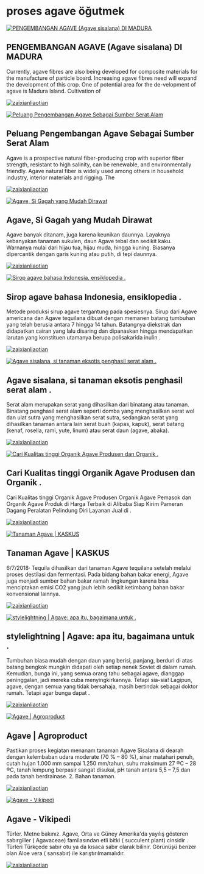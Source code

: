 # proses agave öğutmek
<a href="https://mnn.zoosnet.net/LR/Chatpre.aspx?id=MNN94995150&p=https://topgrinding.com/" target="_blank">![PENGEMBANGAN AGAVE (Agave sisalana) DI MADURA](https://github.com/technlg/images/blob/main/3.jpg)</a>
## PENGEMBANGAN AGAVE (Agave sisalana) DI MADURA
Currently, agave fibres are also being developed for composite materials for the manufacture of particle board. Increasing agave fibres need will expand the development of this crop. One of potential area for the de-velopment of agave is Madura Island. Cultivation of
<a href="https://mnn.zoosnet.net/LR/Chatpre.aspx?id=MNN94995150&p=https://topgrinding.com/" target="_blank"><img src="https://github.com/technlg/images/raw/main/chat11.jpg" alt="zaixianliaotian"/></a><a href="//whatsapp.shibangsoft.com/WhatsApp.php" ><img src="https://github.com/technlg/images/raw/main/chat11.png" alt=""></a>
<a href="https://mnn.zoosnet.net/LR/Chatpre.aspx?id=MNN94995150&p=https://topgrinding.com/" target="_blank">![Peluang Pengembangan Agave Sebagai Sumber Serat Alam](https://github.com/technlg/images/blob/main/44.jpg)</a>
## Peluang Pengembangan Agave Sebagai Sumber Serat Alam
Agave is a prospective natural fiber-producing crop with superior fiber strength, resistant to high salinity, can be renewable, and environmentally friendly. Agave natural fiber is widely used among others in household industry, interior materials and rigging. The
<a href="https://mnn.zoosnet.net/LR/Chatpre.aspx?id=MNN94995150&p=https://topgrinding.com/" target="_blank"><img src="https://github.com/technlg/images/raw/main/chat11.jpg" alt="zaixianliaotian"/></a><a href="//whatsapp.shibangsoft.com/WhatsApp.php" ><img src="https://github.com/technlg/images/raw/main/chat11.png" alt=""></a>
<a href="https://mnn.zoosnet.net/LR/Chatpre.aspx?id=MNN94995150&p=https://topgrinding.com/" target="_blank">![Agave, Si Gagah yang Mudah Dirawat](https://github.com/technlg/images/blob/main/62.jpg)</a>
## Agave, Si Gagah yang Mudah Dirawat
Agave banyak ditanam, juga karena keunikan daunnya. Layaknya kebanyakan tanaman sukulen, daun Agave tebal dan sedikit kaku. Warnanya mulai dari hijau tua, hijau muda, hingga kuning. Biasanya dipercantik dengan garis kuning atau putih, di tepi daunnya. 
<a href="https://mnn.zoosnet.net/LR/Chatpre.aspx?id=MNN94995150&p=https://topgrinding.com/" target="_blank"><img src="https://github.com/technlg/images/raw/main/chat11.jpg" alt="zaixianliaotian"/></a><a href="//whatsapp.shibangsoft.com/WhatsApp.php" ><img src="https://github.com/technlg/images/raw/main/chat11.png" alt=""></a>
<a href="https://mnn.zoosnet.net/LR/Chatpre.aspx?id=MNN94995150&p=https://topgrinding.com/" target="_blank">![Sirop agave bahasa Indonesia, ensiklopedia .](https://github.com/technlg/images/blob/main/37.jpg)</a>
## Sirop agave bahasa Indonesia, ensiklopedia .
Metode produksi sirup agave tergantung pada spesiesnya. Sirup dari Agave americana dan Agave tequilana dibuat dengan memanen batang tumbuhan yang telah berusia antara 7 hingga 14 tahun. Batangnya diekstrak dan didapatkan cairan yang lalu disaring dan dipanaskan hingga mendapatkan larutan yang konstituen utamanya berupa polisakarida inulin .
<a href="https://mnn.zoosnet.net/LR/Chatpre.aspx?id=MNN94995150&p=https://topgrinding.com/" target="_blank"><img src="https://github.com/technlg/images/raw/main/chat11.jpg" alt="zaixianliaotian"/></a><a href="//whatsapp.shibangsoft.com/WhatsApp.php" ><img src="https://github.com/technlg/images/raw/main/chat11.png" alt=""></a>
<a href="https://mnn.zoosnet.net/LR/Chatpre.aspx?id=MNN94995150&p=https://topgrinding.com/" target="_blank">![Agave sisalana, si tanaman eksotis penghasil serat alam .](https://github.com/technlg/images/blob/main/6.jpg)</a>
## Agave sisalana, si tanaman eksotis penghasil serat alam .
Serat alam merupakan serat yang dihasilkan dari binatang atau tanaman. Binatang penghasil serat alam seperti domba yang menghasilkan serat wol dan ulat sutra yang menghasilkan serat sutra, sedangkan serat yang dihasilkan tanaman antara lain serat buah (kapas, kapuk), serat batang (kenaf, rosella, rami, yute, linum) atau serat daun (agave, abaka).
<a href="https://mnn.zoosnet.net/LR/Chatpre.aspx?id=MNN94995150&p=https://topgrinding.com/" target="_blank"><img src="https://github.com/technlg/images/raw/main/chat11.jpg" alt="zaixianliaotian"/></a><a href="//whatsapp.shibangsoft.com/WhatsApp.php" ><img src="https://github.com/technlg/images/raw/main/chat11.png" alt=""></a>
<a href="https://mnn.zoosnet.net/LR/Chatpre.aspx?id=MNN94995150&p=https://topgrinding.com/" target="_blank">![Cari Kualitas tinggi Organik Agave Produsen dan Organik .](https://github.com/technlg/images/blob/main/8.jpg)</a>
## Cari Kualitas tinggi Organik Agave Produsen dan Organik .
Cari Kualitas tinggi Organik Agave Produsen Organik Agave Pemasok dan Organik Agave Produk di Harga Terbaik di Alibaba Siap Kirim Pameran Dagang Peralatan Pelindung Diri Layanan Jual di .
<a href="https://mnn.zoosnet.net/LR/Chatpre.aspx?id=MNN94995150&p=https://topgrinding.com/" target="_blank"><img src="https://github.com/technlg/images/raw/main/chat11.jpg" alt="zaixianliaotian"/></a><a href="//whatsapp.shibangsoft.com/WhatsApp.php" ><img src="https://github.com/technlg/images/raw/main/chat11.png" alt=""></a>
<a href="https://mnn.zoosnet.net/LR/Chatpre.aspx?id=MNN94995150&p=https://topgrinding.com/" target="_blank">![Tanaman Agave | KASKUS](https://github.com/technlg/images/blob/main/58.jpg)</a>
## Tanaman Agave | KASKUS
6/7/2018· Tequila dihasilkan dari tanaman Agave tequilana setelah melalui proses destilasi dan fermentasi. Pada bidang bahan bakar energi, Agave juga menjadi sumber bahan bakar ramah lingkungan karena bisa menciptakan emisi CO2 yang jauh lebih sedikit ketimbang bahan bakar konvensional lainnya.
<a href="https://mnn.zoosnet.net/LR/Chatpre.aspx?id=MNN94995150&p=https://topgrinding.com/" target="_blank"><img src="https://github.com/technlg/images/raw/main/chat11.jpg" alt="zaixianliaotian"/></a><a href="//whatsapp.shibangsoft.com/WhatsApp.php" ><img src="https://github.com/technlg/images/raw/main/chat11.png" alt=""></a>
<a href="https://mnn.zoosnet.net/LR/Chatpre.aspx?id=MNN94995150&p=https://topgrinding.com/" target="_blank">![stylelightning | Agave: apa itu, bagaimana untuk .](https://github.com/technlg/images/blob/main/7.jpg)</a>
## stylelightning | Agave: apa itu, bagaimana untuk .
Tumbuhan biasa mudah dengan daun yang berisi, panjang, berduri di atas batang bengkok mungkin didapati oleh setiap nenek Soviet di dalam rumah. Kemudian, bunga ini, yang semua orang tahu sebagai agave, dianggap peninggalan, jadi mereka cuba menyingkirkannya. Tetapi sia-sia! Lagipun, agave, dengan semua yang tidak bersahaja, masih bertindak sebagai doktor rumah. Tetapi agar bunga dapat .
<a href="https://mnn.zoosnet.net/LR/Chatpre.aspx?id=MNN94995150&p=https://topgrinding.com/" target="_blank"><img src="https://github.com/technlg/images/raw/main/chat11.jpg" alt="zaixianliaotian"/></a><a href="//whatsapp.shibangsoft.com/WhatsApp.php" ><img src="https://github.com/technlg/images/raw/main/chat11.png" alt=""></a>
<a href="https://mnn.zoosnet.net/LR/Chatpre.aspx?id=MNN94995150&p=https://topgrinding.com/" target="_blank">![Agave | Agroproduct](https://github.com/technlg/images/blob/main/40.jpg)</a>
## Agave | Agroproduct
Pastikan proses kegiatan menanam tanaman Agave Sisalana di dearah dengan kelembaban udara moderate (70 % – 80 %), sinar matahari penuh, cutah hujan 1.000 mm sampai 1.250 mm/tahun, suhu maksimum 27 ®C – 28 ®C, tanah lempung berpasir sangat disukai, pH tanah antara 5,5 – 7,5 dan pada tanah berdrainase. 2. Bahan tanaman.
<a href="https://mnn.zoosnet.net/LR/Chatpre.aspx?id=MNN94995150&p=https://topgrinding.com/" target="_blank"><img src="https://github.com/technlg/images/raw/main/chat11.jpg" alt="zaixianliaotian"/></a><a href="//whatsapp.shibangsoft.com/WhatsApp.php" ><img src="https://github.com/technlg/images/raw/main/chat11.png" alt=""></a>
<a href="https://mnn.zoosnet.net/LR/Chatpre.aspx?id=MNN94995150&p=https://topgrinding.com/" target="_blank">![Agave - Vikipedi](https://github.com/technlg/images/blob/main/47.jpg)</a>
## Agave - Vikipedi
Türler. Metne bakınız. Agave, Orta ve Güney Amerika'da yayılış gösteren sabırgiller ( Agavaceae) familasından etli bitki ( succulent plant) cinsidir . Türleri Türkçede sabır otu ya da kısaca sabır olarak bilinir. Görünüşü benzer olan Aloe vera ( sarısabır) ile karıştırılmamalıdır.
<a href="https://mnn.zoosnet.net/LR/Chatpre.aspx?id=MNN94995150&p=https://topgrinding.com/" target="_blank"><img src="https://github.com/technlg/images/raw/main/chat11.jpg" alt="zaixianliaotian"/></a><a href="//whatsapp.shibangsoft.com/WhatsApp.php" ><img src="https://github.com/technlg/images/raw/main/chat11.png" alt=""></a>
